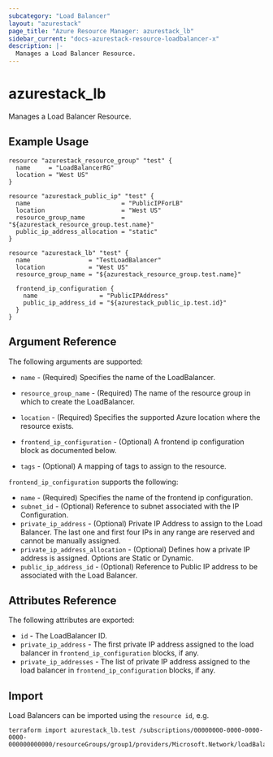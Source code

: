 ```yaml
---
subcategory: "Load Balancer"
layout: "azurestack"
page_title: "Azure Resource Manager: azurestack_lb"
sidebar_current: "docs-azurestack-resource-loadbalancer-x"
description: |-
  Manages a Load Balancer Resource.
---
```


# azurestack_lb

Manages a Load Balancer Resource.

## Example Usage

```hcl
resource "azurestack_resource_group" "test" {
  name     = "LoadBalancerRG"
  location = "West US"
}

resource "azurestack_public_ip" "test" {
  name                         = "PublicIPForLB"
  location                     = "West US"
  resource_group_name          = "${azurestack_resource_group.test.name}"
  public_ip_address_allocation = "static"
}

resource "azurestack_lb" "test" {
  name                = "TestLoadBalancer"
  location            = "West US"
  resource_group_name = "${azurestack_resource_group.test.name}"

  frontend_ip_configuration {
    name                 = "PublicIPAddress"
    public_ip_address_id = "${azurestack_public_ip.test.id}"
  }
}
```

## Argument Reference

The following arguments are supported:

* `name` - (Required) Specifies the name of the LoadBalancer.
* `resource_group_name` - (Required) The name of the resource group in which to create the LoadBalancer.
* `location` - (Required) Specifies the supported Azure location where the resource exists.
* `frontend_ip_configuration` - (Optional) A frontend ip configuration block as documented below.

* `tags` - (Optional) A mapping of tags to assign to the resource.

`frontend_ip_configuration` supports the following:

* `name` - (Required) Specifies the name of the frontend ip configuration.
* `subnet_id` - (Optional) Reference to subnet associated with the IP Configuration.
* `private_ip_address` - (Optional) Private IP Address to assign to the Load Balancer. The last one and first four IPs in any range are reserved and cannot be manually assigned.
* `private_ip_address_allocation` - (Optional) Defines how a private IP address is assigned. Options are Static or Dynamic.
* `public_ip_address_id` - (Optional) Reference to Public IP address to be associated with the Load Balancer.


## Attributes Reference

The following attributes are exported:

* `id` - The LoadBalancer ID.
* `private_ip_address` - The first private IP address assigned to the load balancer in `frontend_ip_configuration` blocks, if any.
* `private_ip_addresses` - The list of private IP address assigned to the load balancer in `frontend_ip_configuration` blocks, if any.

## Import

Load Balancers can be imported using the `resource id`, e.g.

```shell
terraform import azurestack_lb.test /subscriptions/00000000-0000-0000-0000-000000000000/resourceGroups/group1/providers/Microsoft.Network/loadBalancers/lb1
```
